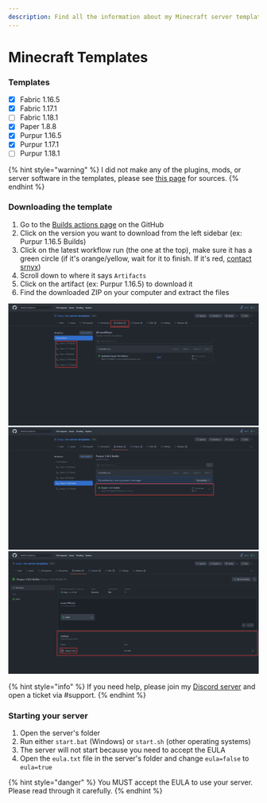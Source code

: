 ```yaml
---
description: Find all the information about my Minecraft server templates
---
```


# Minecraft Templates

### Templates

* [x] Fabric 1.16.5
* [x] Fabric 1.17.1
* [ ] Fabric 1.18.1
* [x] Paper 1.8.8
* [x] Purpur 1.16.5
* [x] Purpur 1.17.1
* [ ] Purpur 1.18.1

{% hint style="warning" %}
I did not make any of the plugins, mods, or server software in the templates, please see [this page](sources.md) for sources.
{% endhint %}

### Downloading the template

1. Go to the [Builds actions page](https://github.com/srnyx/mc-server-templates/actions/workflows/builds.yml) on the GitHub
2. Click on the version you want to download from the left sidebar (ex: Purpur 1.16.5 Builds)
3. Click on the latest workflow run (the one at the top), make sure it has a green circle (if it's orange/yellow, wait for it to finish. If it's red, [contact srnyx](https://srnyx.xyz/discord))
4. Scroll down to where it says `Artifacts`
5. Click on the artifact (ex: Purpur 1.16.5) to download it
6. Find the downloaded ZIP on your computer and extract the files

![Step 2](<../../.gitbook/assets/actions-types.png>)
![Step 3](<../../.gitbook/assets/actions-types-latest.png>)
![Step 4/5](<../../.gitbook/assets/actions-types-artifacts.png>)

{% hint style="info" %}
If you need help, please join my [Discord server](https://srnyx.xyz/discord) and open a ticket via #support.
{% endhint %}

### Starting your server

1. Open the server's folder
2. Run either `start.bat` (Windows) or `start.sh` (other operating systems)
3. The server will not start because you need to accept the EULA
4. Open the `eula.txt` file in the server's folder and change `eula=false` to `eula=true`

{% hint style="danger" %}
You MUST accept the EULA to use your server. Please read through it carefully.
{% endhint %}
